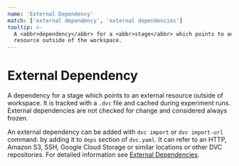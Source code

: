 ```yaml
---
name: 'External Dependency'
match: ['external dependency', 'external dependencies']
tooltip: >-
  A <abbr>dependency</abbr> for a <abbr>stage</abbr> which points to an external
  resource outside of the workspace.
---
```


# External Dependency

A <abbr>dependency</abbr> for a <abbr>stage</abbr> which points to an external
resource outside of <abbr>workspace</abbr>. It is tracked with a `.dvc` file and
<abbr>cached</abbr> during experiment runs. External dependencies are not
checked for change and considered always <abbr>frozen</abbr>.

An external dependency can be added with `dvc import` or `dvc import-url`
command. by adding it to `deps` section of `dvc.yaml`. It can refer to an HTTP,
Amazon S3, SSH, Google Cloud Storage or similar locations or other DVC
repositories. For detailed information see
[External Dependencies](/doc/user-guide/external-dependencies).
